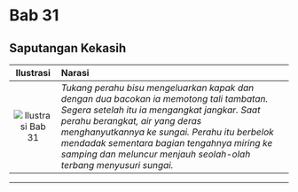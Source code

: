 # Bab 31
## Saputangan Kekasih

| Ilustrasi | Narasi |
|   :---:   | :---   |
| ![Ilustrasi Bab 31](https://res.cloudinary.com/drzjshskk/image/upload/v1676693551/sdyxz/originals/loch-31_cvfbzh.jpg)  | _Tukang perahu bisu mengeluarkan kapak dan dengan dua bacokan ia memotong tali tambatan. Segera setelah itu ia mengangkat jangkar. Saat perahu berangkat, air yang deras menghanyutkannya ke sungai. Perahu itu berbelok mendadak sementara bagian tengahnya miring ke samping dan meluncur menjauh seolah-olah terbang menyusuri sungai._ |

***

